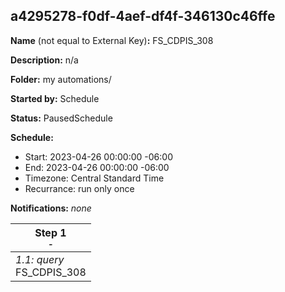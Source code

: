 ## a4295278-f0df-4aef-df4f-346130c46ffe

**Name** (not equal to External Key)**:** FS_CDPIS_308

**Description:** n/a

**Folder:** my automations/

**Started by:** Schedule

**Status:** PausedSchedule

**Schedule:**

* Start: 2023-04-26 00:00:00 -06:00
* End: 2023-04-26 00:00:00 -06:00
* Timezone: Central Standard Time
* Recurrance: run only once

**Notifications:** _none_


| Step 1<br>_<small>-</small>_ |
| --- |
| _1.1: query_<br>FS_CDPIS_308 |
